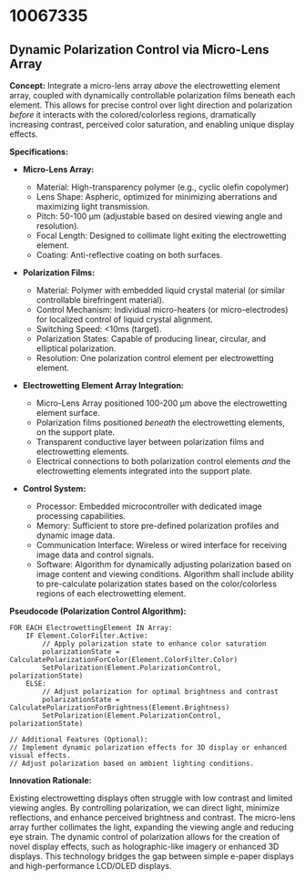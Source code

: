 # 10067335

## Dynamic Polarization Control via Micro-Lens Array

**Concept:** Integrate a micro-lens array *above* the electrowetting element array, coupled with dynamically controllable polarization films beneath each element. This allows for precise control over light direction and polarization *before* it interacts with the colored/colorless regions, dramatically increasing contrast, perceived color saturation, and enabling unique display effects.

**Specifications:**

*   **Micro-Lens Array:**
    *   Material: High-transparency polymer (e.g., cyclic olefin copolymer)
    *   Lens Shape: Aspheric, optimized for minimizing aberrations and maximizing light transmission.
    *   Pitch: 50-100 µm (adjustable based on desired viewing angle and resolution).
    *   Focal Length: Designed to collimate light exiting the electrowetting element.
    *   Coating: Anti-reflective coating on both surfaces.

*   **Polarization Films:**
    *   Material: Polymer with embedded liquid crystal material (or similar controllable birefringent material).
    *   Control Mechanism: Individual micro-heaters (or micro-electrodes) for localized control of liquid crystal alignment.
    *   Switching Speed: <10ms (target).
    *   Polarization States: Capable of producing linear, circular, and elliptical polarization.
    *   Resolution: One polarization control element per electrowetting element.

*   **Electrowetting Element Array Integration:**
    *   Micro-Lens Array positioned 100-200 µm above the electrowetting element surface.
    *   Polarization films positioned *beneath* the electrowetting elements, on the support plate.
    *   Transparent conductive layer between polarization films and electrowetting elements.
    *   Electrical connections to both polarization control elements *and* the electrowetting elements integrated into the support plate.

*   **Control System:**
    *   Processor: Embedded microcontroller with dedicated image processing capabilities.
    *   Memory: Sufficient to store pre-defined polarization profiles and dynamic image data.
    *   Communication Interface: Wireless or wired interface for receiving image data and control signals.
    *   Software: Algorithm for dynamically adjusting polarization based on image content and viewing conditions. Algorithm shall include ability to pre-calculate polarization states based on the color/colorless regions of each electrowetting element.

**Pseudocode (Polarization Control Algorithm):**

```
FOR EACH ElectrowettingElement IN Array:
    IF Element.ColorFilter.Active:
        // Apply polarization state to enhance color saturation
        polarizationState = CalculatePolarizationForColor(Element.ColorFilter.Color)
        SetPolarization(Element.PolarizationControl, polarizationState)
    ELSE:
        // Adjust polarization for optimal brightness and contrast
        polarizationState = CalculatePolarizationForBrightness(Element.Brightness)
        SetPolarization(Element.PolarizationControl, polarizationState)

// Additional Features (Optional):
// Implement dynamic polarization effects for 3D display or enhanced visual effects.
// Adjust polarization based on ambient lighting conditions.
```

**Innovation Rationale:**

Existing electrowetting displays often struggle with low contrast and limited viewing angles. By controlling polarization, we can direct light, minimize reflections, and enhance perceived brightness and contrast. The micro-lens array further collimates the light, expanding the viewing angle and reducing eye strain. The dynamic control of polarization allows for the creation of novel display effects, such as holographic-like imagery or enhanced 3D displays. This technology bridges the gap between simple e-paper displays and high-performance LCD/OLED displays.